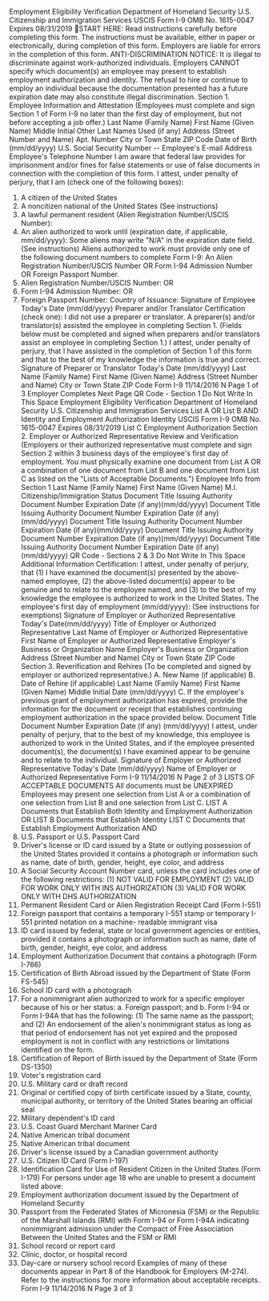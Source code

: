 Employment Eligibility Verification Department of Homeland SecurityU.S. Citizenship and Immigration ServicesUSCISForm I-9OMB No. 1615-0047 Expires 08/31/2019􏰀START HERE: Read instructions carefully before completing this form. The instructions must be available, either in paper or electronically, during completion of this form. Employers are liable for errors in the completion of this form.ANTI-DISCRIMINATION NOTICE: It is illegal to discriminate against work-authorized individuals. Employers CANNOT specify which document(s) an employee may present to establish employment authorization and identity. The refusal to hire or continue to employ an individual because the documentation presented has a future expiration date may also constitute illegal discrimination.Section 1. Employee Information and Attestation (Employees must complete and sign Section 1 of Form I-9 no later than the first day of employment, but not before accepting a job offer.)Last Name (Family Name)First Name (Given Name)Middle InitialOther Last Names Used (if any)Address (Street Number and Name)Apt. NumberCity or TownStateZIP CodeDate of Birth (mm/dd/yyyy)U.S. Social Security Number --Employee's E-mail AddressEmployee's Telephone NumberI am aware that federal law provides for imprisonment and/or fines for false statements or use of false documents in connection with the completion of this form.I attest, under penalty of perjury, that I am (check one of the following boxes):1. A citizen of the United States2. A noncitizen national of the United States (See instructions)3. A lawful permanent resident (Alien Registration Number/USCIS Number):4. An alien authorized to work until (expiration date, if applicable, mm/dd/yyyy): Some aliens may write "N/A" in the expiration date field. (See instructions)Aliens authorized to work must provide only one of the following document numbers to complete Form I-9:An Alien Registration Number/USCIS Number OR Form I-94 Admission Number OR Foreign Passport Number.1. Alien Registration Number/USCIS Number: OR2. Form I-94 Admission Number: OR3. Foreign Passport Number: Country of Issuance:Signature of EmployeeToday's Date (mm/dd/yyyy)Preparer and/or Translator Certification (check one):I did not use a preparer or translator. A preparer(s) and/or translator(s) assisted the employee in completing Section 1.(Fields below must be completed and signed when preparers and/or translators assist an employee in completing Section 1.)I attest, under penalty of perjury, that I have assisted in the completion of Section 1 of this form and that to the best of my knowledge the information is true and correct.Signature of Preparer or TranslatorToday's Date (mm/dd/yyyy)Last Name (Family Name)First Name (Given Name)Address (Street Number and Name)City or TownStateZIP CodeForm I-9 11/14/2016 NPage 1 of 3Employer Completes Next PageQR Code - Section 1 Do Not Write In This Space
Employment Eligibility Verification Department of Homeland SecurityU.S. Citizenship and Immigration ServicesList A OR List B AND Identity and Employment Authorization IdentityUSCISForm I-9OMB No. 1615-0047 Expires 08/31/2019List C Employment AuthorizationSection 2. Employer or Authorized Representative Review and Verification(Employers or their authorized representative must complete and sign Section 2 within 3 business days of the employee's first day of employment. You must physically examine one document from List A OR a combination of one document from List B and one document from List C as listed on the "Lists of Acceptable Documents.")Employee Info from Section 1Last Name (Family Name)First Name (Given Name)M.I.Citizenship/Immigration StatusDocument TitleIssuing AuthorityDocument NumberExpiration Date (if any)(mm/dd/yyyy)Document TitleIssuing AuthorityDocument NumberExpiration Date (if any)(mm/dd/yyyy)Document TitleIssuing AuthorityDocument NumberExpiration Date (if any)(mm/dd/yyyy)Document TitleIssuing AuthorityDocument NumberExpiration Date (if any)(mm/dd/yyyy)Document TitleIssuing AuthorityDocument NumberExpiration Date (if any)(mm/dd/yyyy)QR Code - Sections 2 & 3 Do Not Write In This SpaceAdditional InformationCertification: I attest, under penalty of perjury, that (1) I have examined the document(s) presented by the above-named employee, (2) the above-listed document(s) appear to be genuine and to relate to the employee named, and (3) to the best of my knowledge the employee is authorized to work in the United States.The employee's first day of employment (mm/dd/yyyy): (See instructions for exemptions)Signature of Employer or Authorized RepresentativeToday's Date(mm/dd/yyyy)Title of Employer or Authorized RepresentativeLast Name of Employer or Authorized RepresentativeFirst Name of Employer or Authorized RepresentativeEmployer's Business or Organization NameEmployer's Business or Organization Address (Street Number and Name)City or TownStateZIP CodeSection 3. Reverification and Rehires (To be completed and signed by employer or authorized representative.)A. New Name (if applicable)B. Date of Rehire (if applicable)Last Name (Family Name)First Name (Given Name)Middle InitialDate (mm/dd/yyyy)C. If the employee's previous grant of employment authorization has expired, provide the information for the document or receipt that establishes continuing employment authorization in the space provided below.Document TitleDocument NumberExpiration Date (if any) (mm/dd/yyyy)I attest, under penalty of perjury, that to the best of my knowledge, this employee is authorized to work in the United States, and if the employee presented document(s), the document(s) I have examined appear to be genuine and to relate to the individual.Signature of Employer or Authorized RepresentativeToday's Date (mm/dd/yyyy)Name of Employer or Authorized RepresentativeForm I-9 11/14/2016 N Page 2 of 3
LISTS OF ACCEPTABLE DOCUMENTS All documents must be UNEXPIREDEmployees may present one selection from List Aor a combination of one selection from List B and one selection from List C.LIST ADocuments that Establish Both Identity and Employment AuthorizationORLIST BDocuments that Establish IdentityLIST CDocuments that Establish Employment AuthorizationAND1. U.S. Passport or U.S. Passport Card1. Driver's license or ID card issued by a State or outlying possession of the United States provided it contains a photograph or information such as name, date of birth, gender, height, eye color, and address1. A Social Security Account Number card, unless the card includes one of the following restrictions:(1) NOT VALID FOR EMPLOYMENT(2) VALID FOR WORK ONLY WITH INS AUTHORIZATION(3) VALID FOR WORK ONLY WITH DHS AUTHORIZATION2. Permanent Resident Card or Alien Registration Receipt Card (Form I-551)3. Foreign passport that contains a temporary I-551 stamp or temporary I-551 printed notation on a machine- readable immigrant visa2. ID card issued by federal, state or local government agencies or entities, provided it contains a photograph or information such as name, date of birth, gender, height, eye color, and address4. Employment Authorization Document that contains a photograph (Form I-766)2. Certification of Birth Abroad issued by the Department of State (Form FS-545)3. School ID card with a photograph5. For a nonimmigrant alien authorized to work for a specific employer because of his or her status:a. Foreign passport; andb. Form I-94 or Form I-94A that hasthe following:(1) The same name as the passport; and(2) An endorsement of the alien's nonimmigrant status as long as that period of endorsement has not yet expired and the proposed employment is not in conflict with any restrictions or limitations identified on the form.3. Certification of Report of Birth issued by the Department of State (Form DS-1350)4. Voter's registration card5. U.S. Military card or draft record4. Original or certified copy of birth certificate issued by a State, county, municipal authority, or territory of the United States bearing an official seal6. Military dependent's ID card7. U.S. Coast Guard Merchant Mariner Card8. Native American tribal document5. Native American tribal document9. Driver's license issued by a Canadian government authority6. U.S. Citizen ID Card (Form I-197)7. Identification Card for Use of Resident Citizen in the United States (Form I-179)For persons under age 18 who are unable to present a document listed above:8. Employment authorization document issued by the Department of Homeland Security6. Passport from the Federated States of Micronesia (FSM) or the Republic of the Marshall Islands (RMI) with Form I-94 or Form I-94A indicating nonimmigrant admission under the Compact of Free Association Between the United States and the FSM or RMI10. School record or report card11. Clinic, doctor, or hospital record12. Day-care or nursery school recordExamples of many of these documents appear in Part 8 of the Handbook for Employers (M-274). Refer to the instructions for more information about acceptable receipts.Form I-9 11/14/2016 NPage 3 of 3